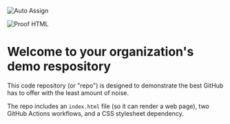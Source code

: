 ![Auto Assign](https://github.com/huit-brotherhood/demo-repository/actions/workflows/auto-assign.yml/badge.svg)

![Proof HTML](https://github.com/huit-brotherhood/demo-repository/actions/workflows/proof-html.yml/badge.svg)

# Welcome to your organization's demo respository
This code repository (or "repo") is designed to demonstrate the best GitHub has to offer with the least amount of noise.

The repo includes an `index.html` file (so it can render a web page), two GitHub Actions workflows, and a CSS stylesheet dependency.
